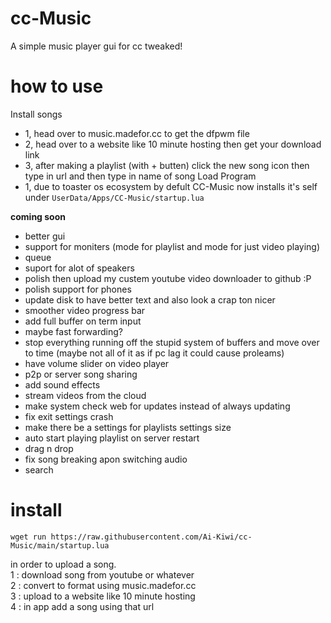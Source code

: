 # cc-Music
A simple music player gui for cc tweaked!
  
# how to use
Install songs
 - 1, head over to music.madefor.cc to get the dfpwm file
 - 2, head over to a website like 10 minute hosting then get your download link
 - 3, after making a playlist (with + butten) click the new song icon then type in url and then type in name of song
Load Program
 - 1, due to toaster os ecosystem by defult CC-Music now installs it's self under `UserData/Apps/CC-Music/startup.lua`
    
**coming soon**
 - better gui
 - support for moniters (mode for playlist and mode for just video playing)
 - queue
 - suport for alot of speakers
 - polish then upload my custem youtube video downloader to github :P
 - polish support for phones
 - update disk to have better text and also look a crap ton nicer
 - smoother video progress bar
 - add full buffer on term input
 - maybe fast forwarding?
 - stop everything running off the stupid system of buffers and move over to time (maybe not all of it as if pc lag it could cause proleams)
 - have volume slider on video player
 - p2p or server song sharing
 - add sound effects
 - stream videos from the cloud
 - make system check web for updates instead of always updating
 - fix exit settings crash
 - make there be a settings for playlists settings size
 - auto start playing playlist on server restart
 - drag n drop
 - fix song breaking apon switching audio
 - search


# install

```
wget run https://raw.githubusercontent.com/Ai-Kiwi/cc-Music/main/startup.lua
```    
in order to upload a song.  
 1 : download song from youtube or whatever  
 2 : convert to format using music.madefor.cc  
 3 : upload to a website like 10 minute hosting  
 4 : in app add a song using that url  
